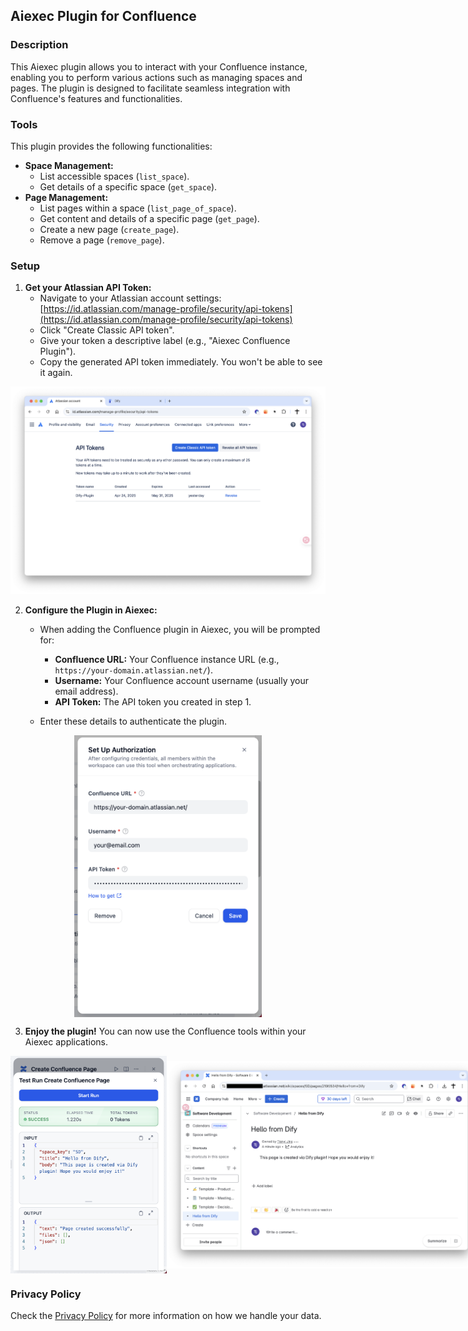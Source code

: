 ## Aiexec Plugin for Confluence

### Description

This Aiexec plugin allows you to interact with your Confluence instance, enabling you to perform various actions such as managing spaces and pages. The plugin is designed to facilitate seamless integration with Confluence's features and functionalities.

### Tools

This plugin provides the following functionalities:

*   **Space Management:**
    *   List accessible spaces (`list_space`).
    *   Get details of a specific space (`get_space`).
*   **Page Management:**
    *   List pages within a space (`list_page_of_space`).
    *   Get content and details of a specific page (`get_page`).
    *   Create a new page (`create_page`).
    *   Remove a page (`remove_page`).

### Setup

1.  **Get your Atlassian API Token:**
    *   Navigate to your Atlassian account settings: [https://id.atlassian.com/manage-profile/security/api-tokens](https://id.atlassian.com/manage-profile/security/api-tokens)
    *   Click "Create Classic API token".
    *   Give your token a descriptive label (e.g., "Aiexec Confluence Plugin").
    *   Copy the generated API token immediately. You won't be able to see it again.

![get-token](_assets/get-token.png)

2.  **Configure the Plugin in Aiexec:**
    *   When adding the Confluence plugin in Aiexec, you will be prompted for:
        *   **Confluence URL:** Your Confluence instance URL (e.g., `https://your-domain.atlassian.net/`).
        *   **Username:** Your Confluence account username (usually your email address).
        *   **API Token:** The API token you created in step 1.

    *   Enter these details to authenticate the plugin.

<div style="display: flex; justify-content: center; align-items: center;">
    <img src="_assets/auth.png" alt="Authentication Example" width="300px"/>
</div>

3.  **Enjoy the plugin!** You can now use the Confluence tools within your Aiexec applications.

<div style="display: flex; justify-content: space-around; align-items: center;">
    <img src="_assets/create-page.png" alt="Usage Example" width="250px"/>
    <img src="_assets/result.png" alt="Example" width="600px"/>
</div>

### Privacy Policy

Check the [Privacy Policy](PRIVACY.md) for more information on how we handle your data.
